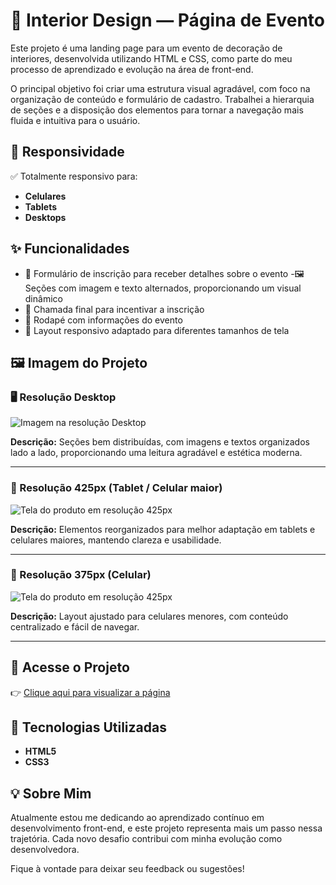 # 🏡 Interior Design — Página de Evento


Este projeto é uma landing page para um evento de decoração de interiores, desenvolvida utilizando HTML e CSS, como parte do meu processo de aprendizado e evolução na área de front-end.

O principal objetivo foi criar uma estrutura visual agradável, com foco na organização de conteúdo e formulário de cadastro. Trabalhei a hierarquia de seções e a disposição dos elementos para tornar a navegação mais fluida e intuitiva para o usuário.

## 📱 Responsividade
✅ Totalmente responsivo para:

- **Celulares**
- **Tablets**
- **Desktops**

## ✨ Funcionalidades

- 📝 Formulário de inscrição para receber detalhes sobre o evento
-🖼️ Seções com imagem e texto alternados, proporcionando um visual dinâmico
- 📢 Chamada final para incentivar a inscrição
- 📌 Rodapé com informações do evento
- 📱 Layout responsivo adaptado para diferentes tamanhos de tela

## 🖼️ Imagem do Projeto
### 🖥️ Resolução Desktop

![Imagem na resolução Desktop ](./img/tela.png)

**Descrição:**
Seções bem distribuídas, com imagens e textos organizados lado a lado, proporcionando uma leitura agradável e estética moderna.

---

### 📱 Resolução 425px (Tablet / Celular maior)

![Tela do produto em resolução 425px](./img/resolucao-425.png)

**Descrição:**
Elementos reorganizados para melhor adaptação em tablets e celulares maiores, mantendo clareza e usabilidade.

---

### 📱 Resolução 375px (Celular)

![Tela do produto em resolução 425px](./img/resolucao-425.png)

**Descrição:**
Layout ajustado para celulares menores, com conteúdo centralizado e fácil de navegar.

---




## 🔗 Acesse o Projeto

👉 [Clique aqui para visualizar a página](https://moniquecarvalho.github.io/site-tech-store/)


## 🚀 Tecnologias Utilizadas

- **HTML5**
- **CSS3**

## 💡 Sobre Mim
Atualmente estou me dedicando ao aprendizado contínuo em desenvolvimento front-end, e este projeto representa mais um passo nessa trajetória. Cada novo desafio contribui com minha evolução como desenvolvedora.

Fique à vontade para deixar seu feedback ou sugestões!
